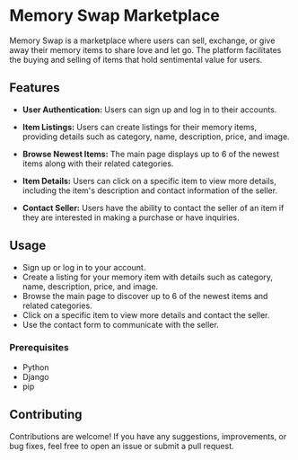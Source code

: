 # Memory Swap Marketplace

Memory Swap is a marketplace where users can sell, exchange, or give away their memory items to share love and let go. The platform facilitates the buying and selling of items that hold sentimental value for users.

## Features

- **User Authentication:** Users can sign up and log in to their accounts.
  
- **Item Listings:** Users can create listings for their memory items, providing details such as category, name, description, price, and image.

- **Browse Newest Items:** The main page displays up to 6 of the newest items along with their related categories.

- **Item Details:** Users can click on a specific item to view more details, including the item's description and contact information of the seller.

- **Contact Seller:** Users have the ability to contact the seller of an item if they are interested in making a purchase or have inquiries.

## Usage
- Sign up or log in to your account.
- Create a listing for your memory item with details such as category, name, description, price, and image.
- Browse the main page to discover up to 6 of the newest items and related categories.
- Click on a specific item to view more details and contact the seller.
- Use the contact form to communicate with the seller.

### Prerequisites

- Python
- Django
- pip

## Contributing
Contributions are welcome! If you have any suggestions, improvements, or bug fixes, feel free to open an issue or submit a pull request.


   

